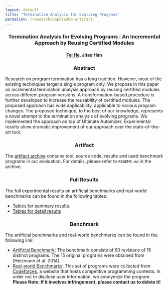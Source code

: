```yaml
---
layout: default
title: "Termination Analysis for Evolving Programs"
permalink: /research/oopsla20a-artifact
---
```


### <center> Termination Analysis for Evolving Programs : An Incremental Approach by Reusing Certified Modules</center>

#### <center><a href="https://feihe.github.io/">Fei He</a>, Jitao Han</center>

### <center>Abstract</center>

Research on program termination has a long tradition. However, most of the existing techniques target a single program only. We propose in this paper an incremental termination analysis approach by reusing certified modules across different program versions. A transformation-based procedure is further developed to increase the reusability of certified modules. The proposed approach has wide applicability, applicable to various program changes. The proposed technique, to the best of our knowledge, represents a novel attempt to the termination analysis of evolving programs. We implemented the approach on top of Ultimate Automizer. Experimental results show dramatic improvement of our approach over the state-of-the-art tool.

### <center>Artifact</center>

The  [artifact archive](https://drive.google.com/file/d/1Hwj9QDE7SUVWye_RBdvoHOtbtY5lE1sr/view?usp=sharing) contains tool, source code, results and used benchmark programs in our evaluation. For details, please refer to `README.md` in the archive.  

### <center>Full Results</center>

The full experimental results on artificial benchmarks and real-world benchmarks can be found in the following tables:

- [Tables for summary results](https://drive.google.com/file/d/1FpCsSnBHiJN-4CrPnTtIcxrbN-IEHcqP/view?usp=sharing).
- [Tables for detail results](https://drive.google.com/file/d/1x8CCax2RbxQtQAkDO3HKxy4nHbvCvfLD/view?usp=sharing)

### <center>Benchmark</center>

The artificial benchmarks and real-world benchmarks can be found in the following link:

- [Artificial Benchmark](https://drive.google.com/file/d/1cbLsy6WEqbZOM9b6_OL5f24JkC6pSTEy/view?usp=sharing): The benchmark consists of 90 revisions of 15 distinct programs. The 15 original programs were obtained from [Heizmann et al. 2014].
- [Real-world Benchmarks](https://drive.google.com/file/d/1xNDp70Fy5zxufHyMnwYLGvmaOz9pSJci/view?usp=sharing): This set of programs were collected from [Codeforces](https://codeforces.com/), a website that hosts competitive programming contests. In order not to disclose user information, we anonymize the program. 
  **Please Note: If it involves infringement, please contact us to delete it!**
